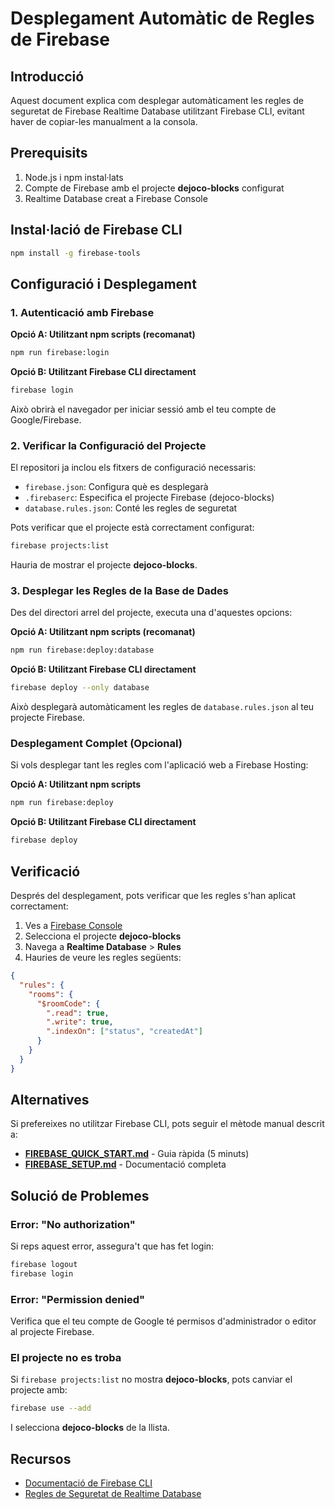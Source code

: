 # Desplegament Automàtic de Regles de Firebase

## Introducció

Aquest document explica com desplegar automàticament les regles de seguretat de Firebase Realtime Database utilitzant Firebase CLI, evitant haver de copiar-les manualment a la consola.

## Prerequisits

1. Node.js i npm instal·lats
2. Compte de Firebase amb el projecte **dejoco-blocks** configurat
3. Realtime Database creat a Firebase Console

## Instal·lació de Firebase CLI

```bash
npm install -g firebase-tools
```

## Configuració i Desplegament

### 1. Autenticació amb Firebase

**Opció A: Utilitzant npm scripts (recomanat)**
```bash
npm run firebase:login
```

**Opció B: Utilitzant Firebase CLI directament**
```bash
firebase login
```

Això obrirà el navegador per iniciar sessió amb el teu compte de Google/Firebase.

### 2. Verificar la Configuració del Projecte

El repositori ja inclou els fitxers de configuració necessaris:
- `firebase.json`: Configura què es desplegarà
- `.firebaserc`: Especifica el projecte Firebase (dejoco-blocks)
- `database.rules.json`: Conté les regles de seguretat

Pots verificar que el projecte està correctament configurat:

```bash
firebase projects:list
```

Hauria de mostrar el projecte **dejoco-blocks**.

### 3. Desplegar les Regles de la Base de Dades

Des del directori arrel del projecte, executa una d'aquestes opcions:

**Opció A: Utilitzant npm scripts (recomanat)**
```bash
npm run firebase:deploy:database
```

**Opció B: Utilitzant Firebase CLI directament**
```bash
firebase deploy --only database
```

Això desplegarà automàticament les regles de `database.rules.json` al teu projecte Firebase.

### Desplegament Complet (Opcional)

Si vols desplegar tant les regles com l'aplicació web a Firebase Hosting:

**Opció A: Utilitzant npm scripts**
```bash
npm run firebase:deploy
```

**Opció B: Utilitzant Firebase CLI directament**
```bash
firebase deploy
```

## Verificació

Després del desplegament, pots verificar que les regles s'han aplicat correctament:

1. Ves a [Firebase Console](https://console.firebase.google.com/)
2. Selecciona el projecte **dejoco-blocks**
3. Navega a **Realtime Database** > **Rules**
4. Hauries de veure les regles següents:

```json
{
  "rules": {
    "rooms": {
      "$roomCode": {
        ".read": true,
        ".write": true,
        ".indexOn": ["status", "createdAt"]
      }
    }
  }
}
```

## Alternatives

Si prefereixes no utilitzar Firebase CLI, pots seguir el mètode manual descrit a:
- **[FIREBASE_QUICK_START.md](FIREBASE_QUICK_START.md)** - Guia ràpida (5 minuts)
- **[FIREBASE_SETUP.md](FIREBASE_SETUP.md)** - Documentació completa

## Solució de Problemes

### Error: "No authorization"

Si reps aquest error, assegura't que has fet login:

```bash
firebase logout
firebase login
```

### Error: "Permission denied"

Verifica que el teu compte de Google té permisos d'administrador o editor al projecte Firebase.

### El projecte no es troba

Si `firebase projects:list` no mostra **dejoco-blocks**, pots canviar el projecte amb:

```bash
firebase use --add
```

I selecciona **dejoco-blocks** de la llista.

## Recursos

- [Documentació de Firebase CLI](https://firebase.google.com/docs/cli)
- [Regles de Seguretat de Realtime Database](https://firebase.google.com/docs/database/security)
